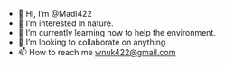 - 👋 Hi, I’m @Madi422
- 👀 I’m interested in nature.
- 🌱 I’m currently learning how to help the environment.
- 💞️ I’m looking to collaborate on anything
- 📫 How to reach me wnuk422@gmail.com

<!---
Madi422/Madi422 is a ✨ special ✨ repository because its `README.md` (this file) appears on your GitHub profile.
You can click the Preview link to take a look at your changes.
--->
